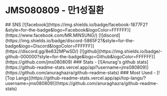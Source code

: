 <div style="background-image:url("https://365psd.com/images/istock/previews/1015/101530599-blue-diagonal-check-plaid-seamless-pattern.jpg");">
    <h1>JMS080809 - 만1성질환</h1>
</div>
## SNS
[![facebook](https://img.shields.io/badge/facebook-1877F2?&style=for-the-badge&logo=Facebook&logoColor=FFFFFF)](https://www.facebook.com/MR.MINSUNG/)
[![discord](https://img.shields.io/badge/discord-5865F2?&style=for-the-badge&logo=Discord&logoColor=FFFFFF)](https://discord.gg/8e832MPwSD/)
[![github](https://img.shields.io/badge/-github-000000?style=for-the-badge&logo=Github&logoColor=FFFFFF)](https://github.com/jms080809)
### Stats
- [![Anurag's github stats](https://github-readme-stats.vercel.app/api?username=jms080809)](https://github.com/anuraghazra/github-readme-stats)
### Most Used
- [![Top Langs](https://github-readme-stats.vercel.app/api/top-langs/?username=jms080809)](https://github.com/anuraghazra/github-readme-stats)
